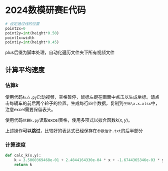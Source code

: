 
# 2024数模研赛E代码


```python
# 设定通过线的位置
point2x=0
point2y=int(height*0.50)
point1x=width
point1y=int(height*0.45)
```

plus后缀为脚本处理，自动化遍历文件夹下所有视频文件

## 计算平均速度

### 估算k

使用代码`标点.py`启动视频，空格暂停，鼠标左键在画面中点击以生成坐标。请点击每辆车的前后两个轮子的位置。生成每行四个数据，复制到`坐标\x.x.xlsx`中，注意excel需要保留表头。

使用代码`估算k.py`读取excel表格，使用多项式以拟合函数$k(x,y)$。

上述操作**可以跳过**，比较好的表达式已经保存在`参数估计.txt`的后半部分

### 计算速度


```python
def calc_k(x,y):
    k = 3.5060369468e-01 + 2.4844164330e-04 * x + -1.6744365346e-03 * y + 4.2032717049e-07 * x ** 2 + -1.3060908122e-06 * y ** 2 + 2.4295921693e-06 * x * y
    return k
```

